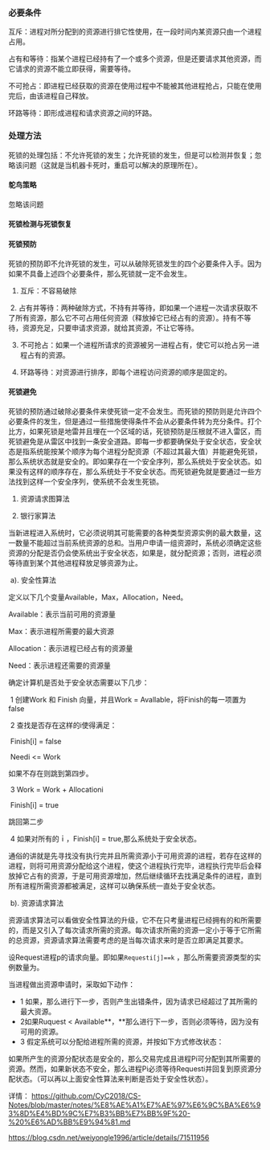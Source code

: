 

### 必要条件

互斥：进程对所分配到的资源进行排它性使用，在一段时间内某资源只由一个进程占用。

占有和等待：指某个进程已经持有了一个或多个资源，但是还要请求其他资源，而它请求的资源不能立即获得，需要等待。

不可抢占：即进程已经获取的资源在使用过程中不能被其他进程抢占，只能在使用完后，由该进程自己释放。

环路等待：即形成进程和请求资源之间的环路。



### 处理方法

 死锁的处理包括：不允许死锁的发生；允许死锁的发生，但是可以检测并恢复；忽略该问题（这就是当机器卡死时，重启可以解决的原理所在）。

#### 鸵鸟策略

忽略该问题

#### 死锁检测与死锁恢复

#### 死锁预防

死锁的预防即不允许死锁的发生，可以从破除死锁发生的四个必要条件入手。因为如果不具备上述四个必要条件，那么死锁就一定不会发生。

1. 互斥：不容易破除

​    2. 占有并等待：两种破除方式，不持有并等待，即如果一个进程一次请求获取不了所有资源，那么它不可占用任何资源（释放掉它已经占有的资源）。持有不等待，资源充足，只要申请求资源，就给其资源，不让它等待。

3. 不可抢占：如果一个进程所请求的资源被另一进程占有，使它可以抢占另一进程占有的资源。

4. 环路等待：对资源进行排序，即每个进程访问资源的顺序是固定的。

#### 死锁避免

 死锁的预防通过破除必要条件来使死锁一定不会发生。而死锁的预防则是允许四个必要条件的发生，但是通过一些措施使得条件不会从必要条件转为充分条件。打个比方，如果死锁是地雷并且埋在一个区域的话，死锁预防是压根就不进入雷区，而死锁避免是从雷区中找到一条安全道路。即每一步都要确保处于安全状态，安全状态是指系统能按某个顺序为每个进程分配资源（不超过其最大值）并能避免死锁，那么系统状态就是安全的。即如果存在一个安全序列，那么系统处于安全状态。如果没有这样的顺序存在，那么系统处于不安全状态。而死锁避免就是要通过一些方法找到这样一个安全序列，使系统不会发生死锁。

1. 资源请求图算法

2. 银行家算法

 当新进程进入系统时，它必须说明其可能需要的各种类型资源实例的最大数量，这一数量不能超过当前系统资源的总和。当用户申请一组资源时，系统必须确定这些资源的分配是否仍会使系统出于安全状态，如果是，就分配资源；否则，进程必须等待直到某个其他进程释放足够资源为止。

​     a). 安全性算法

定义以下几个变量Available，Max，Allocation，Need。

Available：表示当前可用的资源量

Max：表示进程所需要的最大资源

Allocation：表示进程已经占有的资源量

Need：表示进程还需要的资源量



确定计算机是否处于安全状态需要以下几步：

​     1 创建Work 和 Finish 向量，并且Work = Avallable，将Finish的每一项置为false

​     2 查找是否存在这样的i使得满足：

​       Finish[i] = false

​       Needi <= Work

如果不存在则跳到第四步。

​     3 Work = Work + Allocationi

​       Finish[i] = true

跳回第二步

​     4 如果对所有的ｉ，Finish[i] = true,那么系统处于安全状态。

通俗的讲就是先寻找没有执行完并且所需资源小于可用资源的进程，若存在这样的进程，则将可用资源分配给这个进程，使这个进程执行完毕，进程执行完毕后会释放掉它占有的资源，于是可用资源增加，然后继续循环去找满足条件的进程，直到所有进程所需资源都被满足，这样可以确保系统一直处于安全状态。

​		b). 资源请求算法

​     资源请求算法可以看做安全性算法的升级，它不在只考量进程已经拥有的和所需要的，而是又引入了每次请求所需的资源。每次请求所需的资源一定小于等于它所需的总资源，资源请求算法需要考虑的是当每次请求来时是否立即满足其要求。

设Request进程p的请求向量。即如果`Requesti[j]==k` ，那么所需要资源类型的实例数量为。



当进程做出资源申请时，采取如下动作：

- 1 如果，那么进行下一步，否则产生出错条件，因为请求已经超过了其所需的最大资源。
- 2如果Ruquest < Available**，**那么进行下一步，否则必须等待，因为没有可用的资源。
- 3 假定系统可以分配给进程所需的资源，并按如下方式修改状态：

如果所产生的资源分配状态是安全的，那么交易完成且进程Pi可分配到其所需要的资源。然而，如果新状态不安全，那么进程Pi必须等待Requesti并回复到原资源分配状态。（可以再以上面安全性算法来判断是否处于安全性状态）。



详情： https://github.com/CyC2018/CS-Notes/blob/master/notes/%E8%AE%A1%E7%AE%97%E6%9C%BA%E6%93%8D%E4%BD%9C%E7%B3%BB%E7%BB%9F%20-%20%E6%AD%BB%E9%94%81.md

https://blog.csdn.net/weiyongle1996/article/details/71511956

